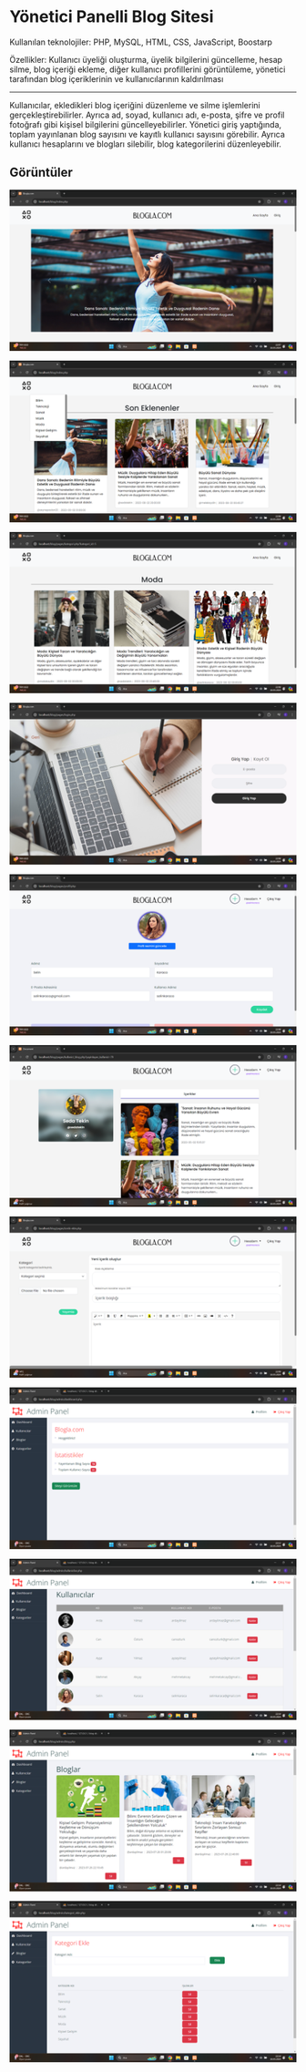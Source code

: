 # Yönetici Panelli Blog Sitesi
Kullanılan teknolojiler: PHP, MySQL, HTML, CSS, JavaScript, Boostarp

Özellikler: Kullanıcı üyeliği oluşturma, üyelik bilgilerini güncelleme, hesap silme, blog içeriği ekleme, diğer kullanıcı profillerini görüntüleme, yönetici tarafından blog içeriklerinin ve kullanıcılarının kaldırılması

***

Kullanıcılar, ekledikleri blog içeriğini düzenleme ve silme işlemlerini gerçekleştirebilirler. Ayrıca ad, soyad, kullanıcı adı, e-posta, şifre ve profil fotoğrafı gibi kişisel bilgilerini güncelleyebilirler.
Yönetici giriş yaptığında, toplam yayınlanan blog sayısını ve kayıtlı kullanıcı sayısını görebilir. Ayrıca kullanıcı hesaplarını ve blogları silebilir, blog kategorilerini düzenleyebilir.

## Görüntüler

![Ana Sayfa](screenshots/1.png)

![Son Eklenenler](screenshots/2.png)

![Kategori](screenshots/3.png)

![Giriş](screenshots/4.png)

![Profilim](screenshots/5.png)

![Kullanıcı Profili](screenshots/6.png)

![İçerik Ekle](screenshots/7.png)

![Admin Paneli](screenshots/8.png)

![Kullanıcı Sil](screenshots/9.png)

![Blog Sil](screenshots/10.png)

![Kategori Ekle/Sil](screenshots/11.png)
